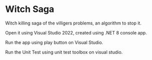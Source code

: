 # Witch Saga

Witch killing saga of the villigers problems, an algorithm to stop it.

Open it using Visual Studio 2022, created using .NET 8 console app.

Run the app using play button on Visual Studio.

Run the Unit Test using unit test toolbox on visual studio.
